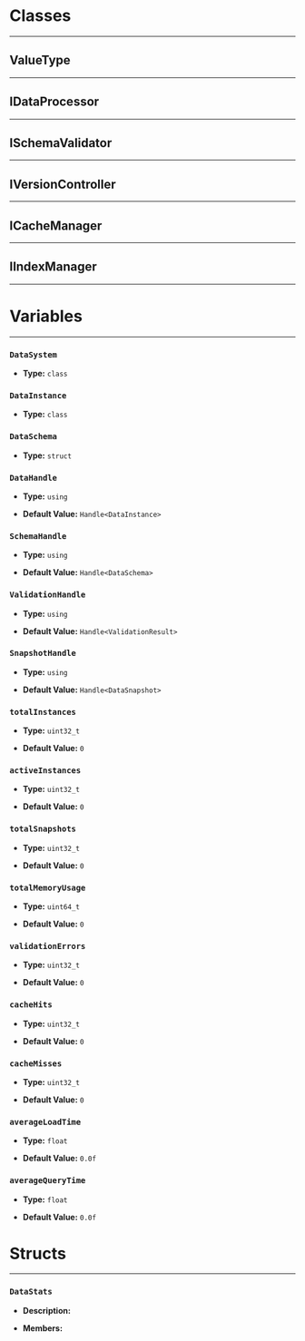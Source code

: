 # Classes
---

## ValueType
---



## IDataProcessor
---



## ISchemaValidator
---



## IVersionController
---



## ICacheManager
---



## IIndexManager
---




# Variables
---

### `DataSystem`

- **Type:** `class`



### `DataInstance`

- **Type:** `class`



### `DataSchema`

- **Type:** `struct`



### `DataHandle`

- **Type:** `using`

- **Default Value:** `Handle<DataInstance>`



### `SchemaHandle`

- **Type:** `using`

- **Default Value:** `Handle<DataSchema>`



### `ValidationHandle`

- **Type:** `using`

- **Default Value:** `Handle<ValidationResult>`



### `SnapshotHandle`

- **Type:** `using`

- **Default Value:** `Handle<DataSnapshot>`



### `totalInstances`

- **Type:** `uint32_t`

- **Default Value:** `0`



### `activeInstances`

- **Type:** `uint32_t`

- **Default Value:** `0`



### `totalSnapshots`

- **Type:** `uint32_t`

- **Default Value:** `0`



### `totalMemoryUsage`

- **Type:** `uint64_t`

- **Default Value:** `0`



### `validationErrors`

- **Type:** `uint32_t`

- **Default Value:** `0`



### `cacheHits`

- **Type:** `uint32_t`

- **Default Value:** `0`



### `cacheMisses`

- **Type:** `uint32_t`

- **Default Value:** `0`



### `averageLoadTime`

- **Type:** `float`

- **Default Value:** `0.0f`



### `averageQueryTime`

- **Type:** `float`

- **Default Value:** `0.0f`




# Structs
---

### `DataStats`

- **Description:** 

- **Members:**


